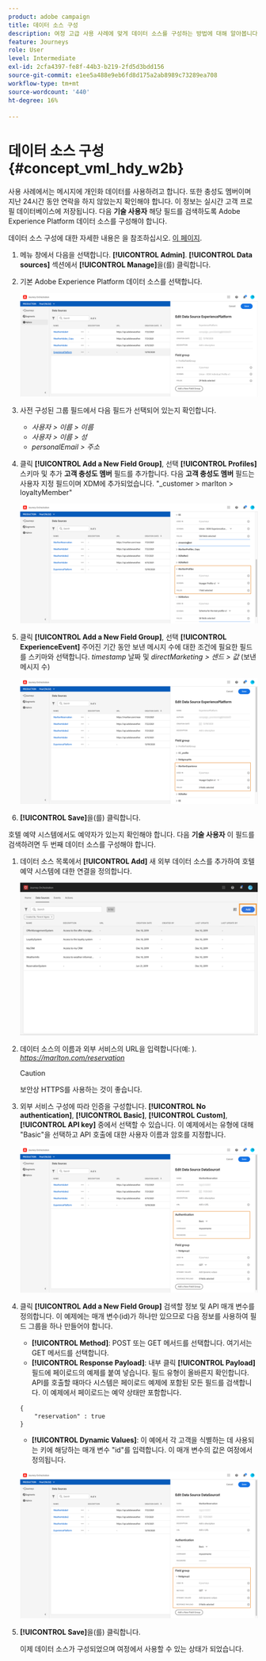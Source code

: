 ```yaml
---
product: adobe campaign
title: 데이터 소스 구성
description: 여정 고급 사용 사례에 맞게 데이터 소스를 구성하는 방법에 대해 알아봅니다
feature: Journeys
role: User
level: Intermediate
exl-id: 2cfa4397-fe8f-44b3-b219-2fd5d3bdd156
source-git-commit: e1ee5a488e9eb6fd8d175a2ab8989c73289ea708
workflow-type: tm+mt
source-wordcount: '440'
ht-degree: 16%

---
```


# 데이터 소스 구성 {#concept_vml_hdy_w2b}

사용 사례에서는 메시지에 개인화 데이터를 사용하려고 합니다. 또한 충성도 멤버이며 지난 24시간 동안 연락을 하지 않았는지 확인해야 합니다. 이 정보는 실시간 고객 프로필 데이터베이스에 저장됩니다. 다음 **기술 사용자** 해당 필드를 검색하도록 Adobe Experience Platform 데이터 소스를 구성해야 합니다.

데이터 소스 구성에 대한 자세한 내용은 을 참조하십시오. [이 페이지](../datasource/about-data-sources.md).

1. 메뉴 창에서 다음을 선택합니다. **[!UICONTROL Admin]**. **[!UICONTROL Data sources]** 섹션에서 **[!UICONTROL Manage]**&#x200B;을(를) 클릭합니다.
1. 기본 Adobe Experience Platform 데이터 소스를 선택합니다.

   ![](../assets/journey23.png)

1. 사전 구성된 그룹 필드에서 다음 필드가 선택되어 있는지 확인합니다.

   * _사용자 > 이름 > 이름_
   * _사용자 > 이름 > 성_
   * _personalEmail > 주소_

1. 클릭 **[!UICONTROL Add a New Field Group]**, 선택 **[!UICONTROL Profiles]** 스키마 및 추가 **고객 충성도 멤버** 필드를 추가합니다. 다음 **고객 충성도 멤버** 필드는 사용자 지정 필드이며 XDM에 추가되었습니다. &quot;_customer > marlton > loyaltyMember&quot;

   ![](../assets/journeyuc2_6.png)

1. 클릭 **[!UICONTROL Add a New Field Group]**, 선택 **[!UICONTROL ExperienceEvent]** 주어진 기간 동안 보낸 메시지 수에 대한 조건에 필요한 필드를 스키마와 선택합니다. _timestamp_ 날짜 및 _directMarketing > 센드 > 값_ (보낸 메시지 수)

   ![](../assets/journeyuc2_7.png)

1. **[!UICONTROL Save]**&#x200B;을(를) 클릭합니다.

호텔 예약 시스템에서도 예약자가 있는지 확인해야 합니다. 다음 **기술 사용자** 이 필드를 검색하려면 두 번째 데이터 소스를 구성해야 합니다.

1. 데이터 소스 목록에서 **[!UICONTROL Add]** 새 외부 데이터 소스를 추가하여 호텔 예약 시스템에 대한 연결을 정의합니다.

   ![](../assets/journeyuc2_9.png)

1. 데이터 소스의 이름과 외부 서비스의 URL을 입력합니다(예: ). _https://marlton.com/reservation_

   >[!CAUTION]
   >
   >보안상 HTTPS를 사용하는 것이 좋습니다.

1. 외부 서비스 구성에 따라 인증을 구성합니다. **[!UICONTROL No authentication]**, **[!UICONTROL Basic]**, **[!UICONTROL Custom]**, **[!UICONTROL API key]** 중에서 선택할 수 있습니다. 이 예제에서는 유형에 대해 &quot;Basic&quot;을 선택하고 API 호출에 대한 사용자 이름과 암호를 지정합니다.

   ![](../assets/journeyuc2_10.png)

1. 클릭 **[!UICONTROL Add a New Field Group]** 검색할 정보 및 API 매개 변수를 정의합니다. 이 예제에는 매개 변수(id)가 하나만 있으므로 다음 정보를 사용하여 필드 그룹을 하나 만들어야 합니다.

   * **[!UICONTROL Method]**: POST 또는 GET 메서드를 선택합니다. 여기서는 GET 메서드를 선택합니다.
   * **[!UICONTROL Response Payload]**: 내부 클릭 **[!UICONTROL Payload]** 필드에 페이로드의 예제를 붙여 넣습니다. 필드 유형이 올바른지 확인합니다. API를 호출할 때마다 시스템은 페이로드 예제에 포함된 모든 필드를 검색합니다. 이 예제에서 페이로드는 예약 상태만 포함합니다.

   ```
   {
       "reservation" : true
   }
   ```

   * **[!UICONTROL Dynamic Values]**: 이 예에서 각 고객을 식별하는 데 사용되는 키에 해당하는 매개 변수 &quot;id&quot;를 입력합니다. 이 매개 변수의 값은 여정에서 정의됩니다.

   ![](../assets/journeyuc2_11.png)

1. **[!UICONTROL Save]**&#x200B;을(를) 클릭합니다.

   이제 데이터 소스가 구성되었으며 여정에서 사용할 수 있는 상태가 되었습니다.
